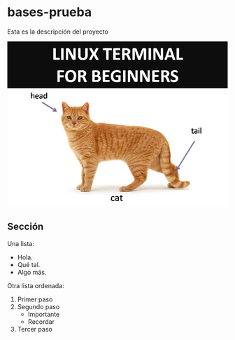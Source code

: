 # bases-prueba
Esta es la descripción del proyecto

![La mejor imagen de Linux](kitten-linux.jpg)

## Sección
Una lista:
- Hola.
- Qué tal.
- Algo más.

Otra lista ordenada:
1. Primer paso
2. Segundo paso
   - Importante
   - Recordar 
3. Tercer paso

